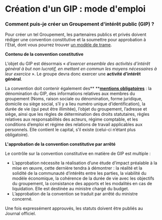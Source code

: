 # Création d'un GIP : mode d'emploi

### Comment puis-je créer un Groupement d'intérêt public (GIP) ?

Pour créer un tel Groupement, les partenaires publics et privés doivent rédiger une convention constitutive et la soumettre pour approbation à l'Etat, dont vous pourrez trouver [un modèle de trame](https://www.economie.gouv.fr/files/files/directions_services/daj/gip/guide-relatif-aux-gip/fiche2-convention-constitutive-type.pdf).

**Contenu de la convention constitutive**

L’objet du GIP est désormais « _d’exercer ensemble des activités d’intérêt général à but non lucratif, en mettant en commun les moyens nécessaires à leur exercice_ ». Le groupe devra donc exercer une **activité d’intérêt général**.

La convention doit contenir également des** **[**mentions obligatoires**](https://www.legifrance.gouv.fr/jorf/id/JORFTEXT000024021430) : la dénomination du GIP, des informations relatives aux membres du groupement (Noms, raison sociale ou dénomination, forme juridique, domicile ou siège social, s’il y a lieu numéro unique d’identification), la durée de vie (qui peut être illimitée), l’objet du groupement, l’adresse et siège, ainsi que les règles de détermination des droits statutaires, règles relatives aux responsabilités des acteurs, régime comptable, et les conditions d’emploi et régime des relations de travail applicables aux personnels. Elle contient le capital, s’il existe (celui-ci n’étant plus obligatoire).

**L'approbation de la convention constitutive par arrêté**

Le contrôle sur la convention constitutive en matière de GIP est multiple :

* L’approbation nécessite la réalisation d’une étude d’impact préalable à la mise en œuvre, cette dernière tendra à démontrer : la réalité et la solidité de la communauté d’intérêts entre les parties, la viabilité du modèle économique, la cohérence de la durée de vie avec les objectifs du groupement, la consistance des apports et les modalités en cas de liquidation. Elle est destinée au ministre chargé du budget.
* L’approbation de la convention se traduit par arrêté du ministre concerné. 

Une fois expressément approuvés, les statuts doivent être publiés au Journal officiel.
